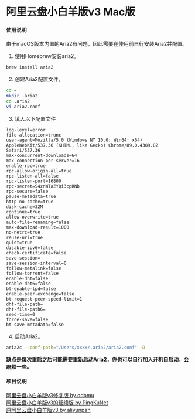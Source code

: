 # 阿里云盘小白羊版v3 Mac版
#### 使用说明
由于macOS版本内置的Aria2有问题，因此需要在使用前自行安装Aria2并配置。  

1. 使用Homebrew安装aria2。
```bash
brew install aria2
```
2. 创建Aria2配置文件。
```bash
cd ~
mkdir .aria2
cd .aria2
vi aria2.conf
```
3. 填入以下配置文件
```
log-level=error
file-allocation=trunc
user-agent=Mozilla/5.0 (Windows NT 10.0; Win64; x64) AppleWebKit/537.36 (KHTML, like Gecko) Chrome/89.0.4389.82 Safari/537.36
max-concurrent-downloads=64
max-connection-per-server=16
enable-rpc=true
rpc-allow-origin-all=true
rpc-listen-all=false
rpc-listen-port=16800
rpc-secret=S4znWTaZYQi3cpRNb
rpc-secure=false
pause-metadata=true
http-no-cache=true
disk-cache=32M
continue=true
allow-overwrite=true
auto-file-renaming=false
max-download-result=1000
no-netrc=true
reuse-uri=true
quiet=true
disable-ipv6=false
check-certificate=false
save-session=
save-session-interval=0
follow-metalink=false
follow-torrent=false
enable-dht=false
enable-dht6=false
bt-enable-lpd=false
enable-peer-exchange=false
bt-request-peer-speed-limit=1
dht-file-path=
dht-file-path6=
seed-time=0
force-save=false
bt-save-metadata=false
```
4. 启动Aria2。
```bash
aria2c --conf-path="/Users/xxxx/.aria2/aria2.conf" -D
```

**缺点是每次重启之后可能需要重新启动Aria2，你也可以自行加入开机自启动，会麻烦一些。**


#### 项目说明
[阿里云盘小白羊版v3修复版 by odomu](https://github.com/odomu/aliyunpan)
<br>
[阿里云盘小白羊版v3的延续版 by PingKuNet](https://github.com/PingKuNet/aliyunpan)
<br>
[原阿里云盘小白羊版v3 by aliyunpan](https://github.com/liupan1890/aliyunpan)
